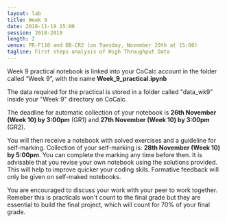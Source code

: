 ```yaml
---
layout: lab
title: Week 9
date: 2018-11-19 15:00
session: 2018-2019
length: 2
venue: PR-F110 and DB-CR2 (on Tuesday, November 20th at 15:00)
tagline: First steps analysis of High Throughput Data
---
```



Week 9 practical notebook is linked into your CoCalc account in the folder called “Week 9”, with the name **Week_9_practical.ipynb**

The data required for the practical is stored in a folder called "data_wk9" inside your "Week 9" directory on CoCalc.

The deadline for automatic collection of your notebook is **26th November (Week 10) by 3:00pm** (GR1) and **27th November (Week 10) by 3:00pm** (GR2).

You will then receive a notebook with solved exercises and a guideline for self-marking. Collection of your self-marking is: **28th November (Week 10) by 5:00pm**. You can complete the marking any time before then. It is advisable that you revise your own notebook using the solutions provided. This will help to improve quicker your coding skils. Formative feedback will only be given on self-maked notebooks.   

You are encouraged to discuss your work with your peer to work together. Remeber this is practicals won't count to the final grade but they are essential to build the final project, which will count for 70% of your final grade. 
